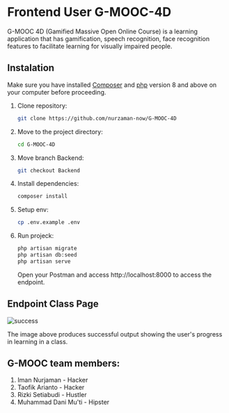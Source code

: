 # Frontend User G-MOOC-4D

G-MOOC 4D (Gamified Massive Open Online Course) is a learning application that has gamification, speech recognition, face recognition features to facilitate learning for visually impaired people.

## Instalation

Make sure you have installed [Composer](https://getcomposer.org/) and [php](https://php.net) version 8 and above on your computer before proceeding.

1. Clone repository:
    ```bash
    git clone https://github.com/nurzaman-now/G-MOOC-4D
    ```
2. Move to the project directory:
    ```bash
    cd G-MOOC-4D
    ```
3. Move branch Backend:
    ```bash
    git checkout Backend
    ```
4. Install dependencies:
    ```bash
    composer install
    ```
5. Setup env:
    ```bash
    cp .env.example .env
    ```
6. Run projeck:
    ```bash
    php artisan migrate
    php artisan db:seed
    php artisan serve
    ```
    Open your Postman and access http://localhost:8000 to access the endpoint.

## Endpoint Class Page

![success](https://github.com/nurzaman-now/G-MOOC-4D/assets/68520415/d73c532b-3602-44fc-8573-a5b143cb4ab7)

The image above produces successful output showing the user's progress in learning in a class.

## G-MOOC team members:

1. Iman Nurjaman - Hacker
2. Taofik Arianto - Hacker
3. Rizki Setiabudi - Hustler
4. Muhammad Dani Mu'ti - Hipster
